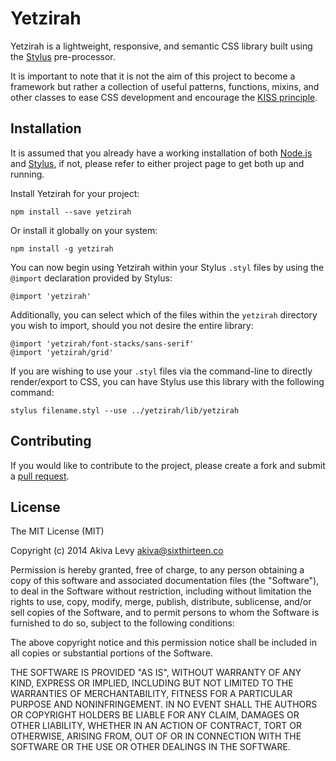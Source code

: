 # Yetzirah

Yetzirah is a lightweight, responsive, and semantic CSS library built
using the [Stylus][1] pre-processor.

It is important to note that it is not the aim of this project to become
a framework but rather a collection of useful patterns, functions,
mixins, and other classes to ease CSS development and encourage the
[KISS principle][2].

## Installation

It is assumed that you already have a working installation of both
[Node.js][3] and [Stylus][1], if not, please refer to either project
page to get both up and running.

Install Yetzirah for your project:

    npm install --save yetzirah

Or install it globally on your system:

    npm install -g yetzirah

You can now begin using Yetzirah within your Stylus `.styl` files by
using the `@import` declaration provided by Stylus:

    @import 'yetzirah'

Additionally, you can select which of the files within the `yetzirah`
directory you wish to import, should you not desire the entire library:


    @import 'yetzirah/font-stacks/sans-serif'
    @import 'yetzirah/grid'

If you are wishing to use your `.styl` files via the command-line to
directly render/export to CSS, you can have Stylus use this library with
the following command:

    stylus filename.styl --use ../yetzirah/lib/yetzirah

## Contributing

If you would like to contribute to the project, please create a fork and
submit a [pull request][3].

## License

The MIT License (MIT)

Copyright (c) 2014 Akiva Levy <akiva@sixthirteen.co>

Permission is hereby granted, free of charge, to any person obtaining a
copy of this software and associated documentation files (the "Software"),
to deal in the Software without restriction, including without limitation
the rights to use, copy, modify, merge, publish, distribute, sublicense,
and/or sell copies of the Software, and to permit persons to whom the
Software is furnished to do so, subject to the following conditions:

The above copyright notice and this permission notice shall be included
in all copies or substantial portions of the Software.

THE SOFTWARE IS PROVIDED "AS IS", WITHOUT WARRANTY OF ANY KIND, EXPRESS
OR IMPLIED, INCLUDING BUT NOT LIMITED TO THE WARRANTIES OF
MERCHANTABILITY, FITNESS FOR A PARTICULAR PURPOSE AND NONINFRINGEMENT. IN
NO EVENT SHALL THE AUTHORS OR COPYRIGHT HOLDERS BE LIABLE FOR ANY CLAIM,
DAMAGES OR OTHER LIABILITY, WHETHER IN AN ACTION OF CONTRACT, TORT OR
OTHERWISE, ARISING FROM, OUT OF OR IN CONNECTION WITH THE SOFTWARE OR THE
USE OR OTHER DEALINGS IN THE SOFTWARE.


[1]: http://learnboost.github.com/stylus/
[2]: http://en.wikipedia.org/wiki/KISS_principle
[3]: https://help.github.com/articles/creating-a-pull-request
